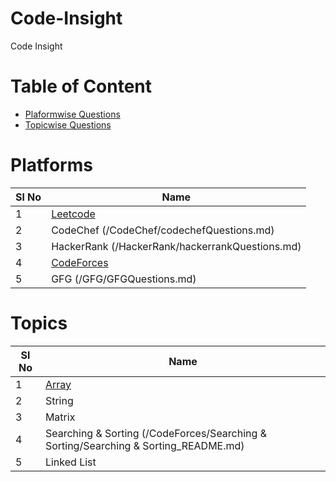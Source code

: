 # Code-Insight
Code Insight

# Table of Content
- [Plaformwise Questions](/README.md/#Platforms)
- [Topicwise Questions](/README.md/#Topics)

# Platforms

| Sl No      | Name |
| ----------- | ----------- |
| 1      | [Leetcode](/Leetcode/leetcodeQuestions.md)   |
| 2      | CodeChef (/CodeChef/codechefQuestions.md)  |
| 3      | HackerRank (/HackerRank/hackerrankQuestions.md)|
| 4      | [CodeForces](/CodeForces/codeforcesQuestions.md) |
| 5      | GFG    (/GFG/GFGQuestions.md)    | 


# Topics
| Sl No      | Name |
| ----------- | ----------- |
| 1      | [Array](/Leetcode/Arrays/Arrays_README.md)   |
| 2      | String   |
| 3      | Matrix |
| 4      | Searching & Sorting (/CodeForces/Searching & Sorting/Searching & Sorting_README.md)|
| 5      | Linked List        |


